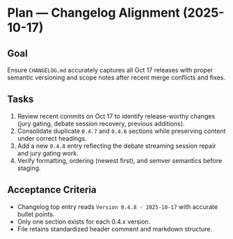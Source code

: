 <!--
 * Author: GPT-5 Codex
 * Date: 2025-10-17 20:05 UTC
 * PURPOSE: Outline approach for reconciling duplicated changelog entries and adding Version 0.4.8 notes for Oct 17 2025 work.
 * SRP/DRY check: Pass - Single-use planning doc for this changelog alignment; no duplicates exist.
-->

# Plan — Changelog Alignment (2025-10-17)

## Goal
Ensure `CHANGELOG.md` accurately captures all Oct 17 releases with proper semantic versioning and scope notes after recent merge conflicts and fixes.

## Tasks
1. Review recent commits on Oct 17 to identify release-worthy changes (jury gating, debate session recovery, previous additions).
2. Consolidate duplicate `0.4.7` and `0.4.6` sections while preserving content under correct headings.
3. Add a new `0.4.8` entry reflecting the debate streaming session repair and jury gating work.
4. Verify formatting, ordering (newest first), and semver semantics before staging.

## Acceptance Criteria
- Changelog top entry reads `Version 0.4.8 - 2025-10-17` with accurate bullet points.
- Only one section exists for each 0.4.x version.
- File retains standardized header comment and markdown structure.
